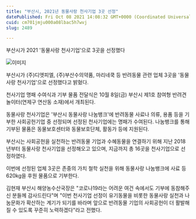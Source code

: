 ```yaml
---
title: "부산시, 2021년 동물사랑 천사기업 3곳 선정"
datePublished: Fri Oct 08 2021 14:08:32 GMT+0000 (Coordinated Universal Time)
cuid: cm701jmju000a08lbac5h7wvj
slug: 2489

---
```



부산시가 2021 '동물사랑 천사기업'으로 3곳을 선정했다

![이미지](https://cdn.hashnode.com/res/hashnode/image/upload/v1739251679426/e5872cb2-9711-4c2c-9914-ae64c29174f8.png)

부산시가 (주)디엣피엘, (주)부산수의약품, 마리네쿡 등 반려동물 관련 업체 3곳을 '동물사랑 천사기업'으로 선정했다고 밝혔다.

천사기업 명패 수여식과 기부 물품 전달식은 10월 8일(금) 부산시 제1호 참여형 반려견 놀이터(연제구 연산동 소재)에서 개최된다.

동물사랑 천사기업은 '부산시 동물사랑 나눔뱅크'에 반려동물 사료나 의류, 용품 등을 기부한 사회공헌기업 중 선정되며 선정된 천사기업에는 명패가 수여된다. 나눔뱅크를 통해 기부된 물품은 동물보호센터와 동물보호단체, 활동가 등에 지원된다.

부산시는 사회공헌을 실천하는 반려동물 기업과 수혜동물을 연결하기 위해 지난 2018년부터 동물사랑 천사기업을 선정해오고 있으며, 지금까지 총 16곳을 천사기업으로 선정하였다.

이번에 선정된 업체 3곳은 존중의 가치 철학 실천을 위해 동물사랑 나눔뱅크에 사료 등 620kg을 후원 물품으로 기부한다.

김현재 부산시 해양농수산국장은 "코로나19라는 어려운 여건 속에서도 기부에 동참해주신 분들께 감사드린다"며 "이번 천사기업 선정이 유기동물을 비롯한 동물사랑 실천과 나눔문화가 확산하는 계기가 되기를 바라며 앞으로 반려동물 기업의 사회공헌이 더 활발해질 수 있도록 꾸준히 노력하겠다"라고 전했다.